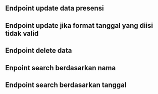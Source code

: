 ## Endpoint update data presensi

## Endpoint update jika format tanggal yang diisi tidak valid

## Endpoint delete data

## Enpoint search berdasarkan nama

## Endpoint search berdasarkan tanggal
